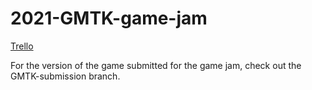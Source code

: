 # 2021-GMTK-game-jam
[Trello](https://trello.com/b/q2ckK857/gmtk-game-jam-2021)

For the version of the game submitted for the game jam, check out the GMTK-submission branch.
